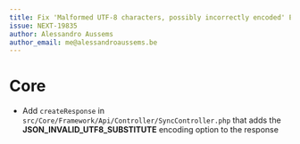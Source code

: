 ```yaml
---
title: Fix 'Malformed UTF-8 characters, possibly incorrectly encoded' Error
issue: NEXT-19835
author: Alessandro Aussems
author_email: me@alessandroaussems.be
---
```

# Core
* Add `createResponse` in `src/Core/Framework/Api/Controller/SyncController.php` that adds the **JSON_INVALID_UTF8_SUBSTITUTE** encoding option to the response
